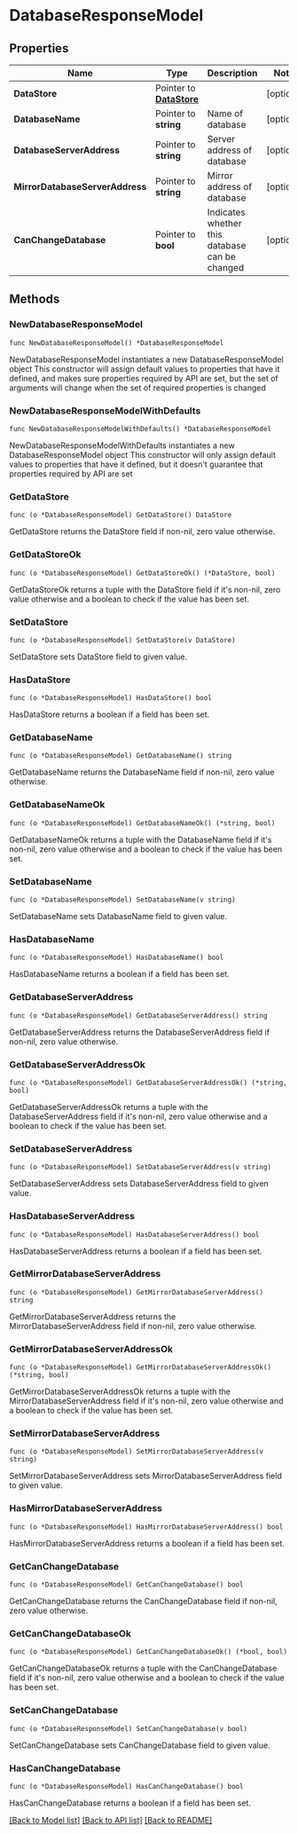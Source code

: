 # DatabaseResponseModel

## Properties

Name | Type | Description | Notes
------------ | ------------- | ------------- | -------------
**DataStore** | Pointer to [**DataStore**](DataStore.md) |  | [optional] 
**DatabaseName** | Pointer to **string** | Name of database | [optional] 
**DatabaseServerAddress** | Pointer to **string** | Server address of database | [optional] 
**MirrorDatabaseServerAddress** | Pointer to **string** | Mirror address of database | [optional] 
**CanChangeDatabase** | Pointer to **bool** | Indicates whether this database can be changed | [optional] 

## Methods

### NewDatabaseResponseModel

`func NewDatabaseResponseModel() *DatabaseResponseModel`

NewDatabaseResponseModel instantiates a new DatabaseResponseModel object
This constructor will assign default values to properties that have it defined,
and makes sure properties required by API are set, but the set of arguments
will change when the set of required properties is changed

### NewDatabaseResponseModelWithDefaults

`func NewDatabaseResponseModelWithDefaults() *DatabaseResponseModel`

NewDatabaseResponseModelWithDefaults instantiates a new DatabaseResponseModel object
This constructor will only assign default values to properties that have it defined,
but it doesn't guarantee that properties required by API are set

### GetDataStore

`func (o *DatabaseResponseModel) GetDataStore() DataStore`

GetDataStore returns the DataStore field if non-nil, zero value otherwise.

### GetDataStoreOk

`func (o *DatabaseResponseModel) GetDataStoreOk() (*DataStore, bool)`

GetDataStoreOk returns a tuple with the DataStore field if it's non-nil, zero value otherwise
and a boolean to check if the value has been set.

### SetDataStore

`func (o *DatabaseResponseModel) SetDataStore(v DataStore)`

SetDataStore sets DataStore field to given value.

### HasDataStore

`func (o *DatabaseResponseModel) HasDataStore() bool`

HasDataStore returns a boolean if a field has been set.

### GetDatabaseName

`func (o *DatabaseResponseModel) GetDatabaseName() string`

GetDatabaseName returns the DatabaseName field if non-nil, zero value otherwise.

### GetDatabaseNameOk

`func (o *DatabaseResponseModel) GetDatabaseNameOk() (*string, bool)`

GetDatabaseNameOk returns a tuple with the DatabaseName field if it's non-nil, zero value otherwise
and a boolean to check if the value has been set.

### SetDatabaseName

`func (o *DatabaseResponseModel) SetDatabaseName(v string)`

SetDatabaseName sets DatabaseName field to given value.

### HasDatabaseName

`func (o *DatabaseResponseModel) HasDatabaseName() bool`

HasDatabaseName returns a boolean if a field has been set.

### GetDatabaseServerAddress

`func (o *DatabaseResponseModel) GetDatabaseServerAddress() string`

GetDatabaseServerAddress returns the DatabaseServerAddress field if non-nil, zero value otherwise.

### GetDatabaseServerAddressOk

`func (o *DatabaseResponseModel) GetDatabaseServerAddressOk() (*string, bool)`

GetDatabaseServerAddressOk returns a tuple with the DatabaseServerAddress field if it's non-nil, zero value otherwise
and a boolean to check if the value has been set.

### SetDatabaseServerAddress

`func (o *DatabaseResponseModel) SetDatabaseServerAddress(v string)`

SetDatabaseServerAddress sets DatabaseServerAddress field to given value.

### HasDatabaseServerAddress

`func (o *DatabaseResponseModel) HasDatabaseServerAddress() bool`

HasDatabaseServerAddress returns a boolean if a field has been set.

### GetMirrorDatabaseServerAddress

`func (o *DatabaseResponseModel) GetMirrorDatabaseServerAddress() string`

GetMirrorDatabaseServerAddress returns the MirrorDatabaseServerAddress field if non-nil, zero value otherwise.

### GetMirrorDatabaseServerAddressOk

`func (o *DatabaseResponseModel) GetMirrorDatabaseServerAddressOk() (*string, bool)`

GetMirrorDatabaseServerAddressOk returns a tuple with the MirrorDatabaseServerAddress field if it's non-nil, zero value otherwise
and a boolean to check if the value has been set.

### SetMirrorDatabaseServerAddress

`func (o *DatabaseResponseModel) SetMirrorDatabaseServerAddress(v string)`

SetMirrorDatabaseServerAddress sets MirrorDatabaseServerAddress field to given value.

### HasMirrorDatabaseServerAddress

`func (o *DatabaseResponseModel) HasMirrorDatabaseServerAddress() bool`

HasMirrorDatabaseServerAddress returns a boolean if a field has been set.

### GetCanChangeDatabase

`func (o *DatabaseResponseModel) GetCanChangeDatabase() bool`

GetCanChangeDatabase returns the CanChangeDatabase field if non-nil, zero value otherwise.

### GetCanChangeDatabaseOk

`func (o *DatabaseResponseModel) GetCanChangeDatabaseOk() (*bool, bool)`

GetCanChangeDatabaseOk returns a tuple with the CanChangeDatabase field if it's non-nil, zero value otherwise
and a boolean to check if the value has been set.

### SetCanChangeDatabase

`func (o *DatabaseResponseModel) SetCanChangeDatabase(v bool)`

SetCanChangeDatabase sets CanChangeDatabase field to given value.

### HasCanChangeDatabase

`func (o *DatabaseResponseModel) HasCanChangeDatabase() bool`

HasCanChangeDatabase returns a boolean if a field has been set.


[[Back to Model list]](../README.md#documentation-for-models) [[Back to API list]](../README.md#documentation-for-api-endpoints) [[Back to README]](../README.md)


